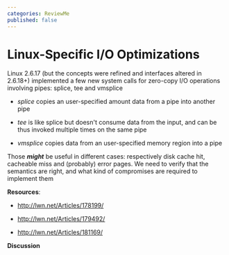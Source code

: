 ```yaml
---
categories: ReviewMe
published: false
---
```

# Linux-Specific I/O Optimizations

Linux 2.6.17 (but the concepts were refined and interfaces altered in
2.6.18+) implemented a few new system calls for zero-copy I/O operations
involving pipes: splice, tee and vmsplice

  - *splice* copies an user-specified amount data from a pipe into
    another pipe

  - *tee* is like splice but doesn't consume data from the input, and
    can be thus invoked multiple times on the same pipe

  - *vmsplice* copies data from an user-specified memory region into a
    pipe

Those ***might*** be useful in different cases: respectively disk cache
hit, cacheable miss and (probably) error pages. We need to verify that
the semantics are right, and what kind of compromises are required to
implement them

**Resources**:

  - <http://lwn.net/Articles/178199/>

  - <http://lwn.net/Articles/179492/>

  - <http://lwn.net/Articles/181169/>

**Discussion**
